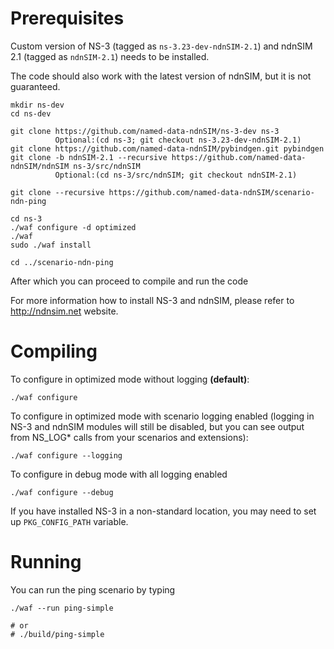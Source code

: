 Prerequisites
=============

Custom version of NS-3 (tagged as `ns-3.23-dev-ndnSIM-2.1`) and ndnSIM 2.1 (tagged as `ndnSIM-2.1`)
needs to be installed.

The code should also work with the latest version of ndnSIM, but it is not guaranteed.

    mkdir ns-dev
    cd ns-dev

    git clone https://github.com/named-data-ndnSIM/ns-3-dev ns-3
              Optional:(cd ns-3; git checkout ns-3.23-dev-ndnSIM-2.1)
    git clone https://github.com/named-data-ndnSIM/pybindgen.git pybindgen
    git clone -b ndnSIM-2.1 --recursive https://github.com/named-data-ndnSIM/ndnSIM ns-3/src/ndnSIM
              Optional:(cd ns-3/src/ndnSIM; git checkout ndnSIM-2.1)

    git clone --recursive https://github.com/named-data-ndnSIM/scenario-ndn-ping

    cd ns-3
    ./waf configure -d optimized
    ./waf
    sudo ./waf install

    cd ../scenario-ndn-ping

After which you can proceed to compile and run the code

For more information how to install NS-3 and ndnSIM, please refer to http://ndnsim.net website.

Compiling
=========

To configure in optimized mode without logging **(default)**:

    ./waf configure

To configure in optimized mode with scenario logging enabled (logging in NS-3 and ndnSIM modules will
still be disabled, but you can see output from NS_LOG* calls from your scenarios and extensions):

    ./waf configure --logging

To configure in debug mode with all logging enabled

    ./waf configure --debug

If you have installed NS-3 in a non-standard location, you may need to set up ``PKG_CONFIG_PATH``
variable.

Running
=======

You can run the ping scenario by typing

    ./waf --run ping-simple

    # or
    # ./build/ping-simple
